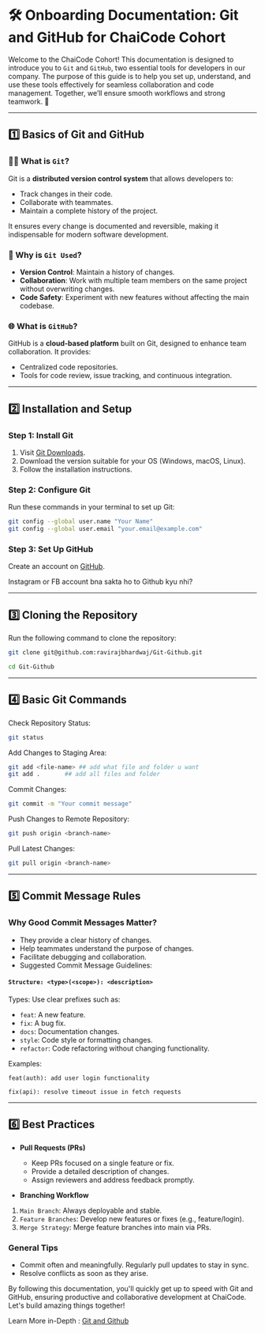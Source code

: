 # 🛠️ Onboarding Documentation: Git and GitHub for ChaiCode Cohort

Welcome to the ChaiCode Cohort! This documentation is designed to introduce you to `Git` and `GitHub`, two essential tools for developers in our company. The purpose of this guide is to help you set up, understand, and use these tools effectively for seamless collaboration and code management. Together, we’ll ensure smooth workflows and strong teamwork. 🚀

---
 
## 1️⃣ Basics of Git and GitHub

### 🧑‍💻 What is `Git`?

Git is a **distributed version control system** that allows developers to:
- Track changes in their code.
- Collaborate with teammates.
- Maintain a complete history of the project.

It ensures every change is documented and reversible, making it indispensable for modern software development.

### 🤔 Why is `Git Used`?

- **Version Control**: Maintain a history of changes.
- **Collaboration**: Work with multiple team members on the same project without overwriting changes.
- **Code Safety**: Experiment with new features without affecting the main codebase.

### 🌐 What is `GitHub`?

GitHub is a **cloud-based platform** built on Git, designed to enhance team collaboration. It provides:
- Centralized code repositories.
- Tools for code review, issue tracking, and continuous integration.

---
## 2️⃣ Installation and Setup

### Step 1: Install Git
1. Visit [Git Downloads](https://git-scm.com/downloads).
2. Download the version suitable for your OS (Windows, macOS, Linux).
3. Follow the installation instructions.

### Step 2: Configure Git
Run these commands in your terminal to set up Git:
```bash
git config --global user.name "Your Name"
git config --global user.email "your.email@example.com"
```
### Step 3: Set Up GitHub

Create an account on [GitHub](https://github.com).

Instagram or FB account bna sakta ho to Github kyu nhi?

---

## 3️⃣ Cloning the Repository
Run the following command to clone the repository:

```bash
git clone git@github.com:ravirajbhardwaj/Git-Github.git

cd Git-Github
```
---
## 4️⃣ Basic Git Commands

Check Repository Status:
```bash
git status
```
Add Changes to Staging Area:
```bash
git add <file-name> ## add what file and folder u want
git add .       ## add all files and folder
```
Commit Changes:
```bash
git commit -m "Your commit message"
```
Push Changes to Remote Repository:
```bash
git push origin <branch-name>
```
Pull Latest Changes:
```bash
git pull origin <branch-name>
```
---

## 5️⃣ Commit Message Rules

### Why Good Commit Messages Matter?

- They provide a clear history of changes.
- Help teammates understand the purpose of changes.
- Facilitate debugging and collaboration.
- Suggested Commit Message Guidelines:


#### `Structure: <type>(<scope>): <description>`
Types: Use clear prefixes such as:
- `feat`: A new feature.
- `fix`: A bug fix.
- `docs`: Documentation changes.
- `style`: Code style or formatting changes.
- `refactor`: Code refactoring without changing functionality.

Examples:
```
feat(auth): add user login functionality

fix(api): resolve timeout issue in fetch requests
```

--- 

## 6️⃣ Best Practices

- **Pull Requests (PRs)**
  - Keep PRs focused on a single feature or fix.
  - Provide a detailed description of changes.
  - Assign reviewers and address feedback promptly.

- **Branching Workflow**
1. `Main Branch`: Always deployable and stable.
2.  `Feature Branches`: Develop new features or fixes (e.g., feature/login).
3. `Merge Strategy`: Merge feature branches into main via PRs.

### General Tips

- Commit often and meaningfully.
Regularly pull updates to stay in sync.
- Resolve conflicts as soon as they arise.

By following this documentation, you'll quickly get up to speed with Git and GitHub, ensuring productive and collaborative development at ChaiCode. Let's build amazing things together!

Learn More in-Depth : [Git and Github](https://app.eraser.io/workspace/dQOSFVn4yGW3YmVGLoCd?origin=share)
